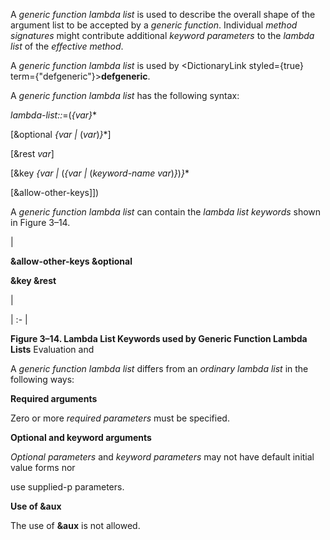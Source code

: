  



A *generic function lambda list* is used to describe the overall shape of the argument list to be accepted by a *generic function*. Individual *method signatures* might contribute additional *keyword parameters* to the *lambda list* of the *effective method*. 



A *generic function lambda list* is used by <DictionaryLink styled={true} term={"defgeneric"}><b>defgeneric</b></DictionaryLink>. 



A *generic function lambda list* has the following syntax: 



*lambda-list::*=(*\{var\}*\* 



[&amp;optional *\{var |* (*var*)*\}*\*] 



[&amp;rest *var*] 



[&amp;key *\{var |* (*\{var |* (*keyword-name var*)*\}*)*\}*\* 



[&amp;allow-other-keys]]) 



A *generic function lambda list* can contain the *lambda list keywords* shown in Figure 3–14. 



|<p>**&amp;allow-other-keys &amp;optional** </p><p>**&amp;key &amp;rest**</p>|

| :- |





**Figure 3–14. Lambda List Keywords used by Generic Function Lambda Lists** Evaluation and 











A *generic function lambda list* differs from an *ordinary lambda list* in the following ways: 



**Required arguments** 



Zero or more *required parameters* must be specified. 



**Optional and keyword arguments** 



*Optional parameters* and *keyword parameters* may not have default initial value forms nor 



use supplied-p parameters. 



**Use of &amp;aux** 



The use of **&amp;aux** is not allowed. 



